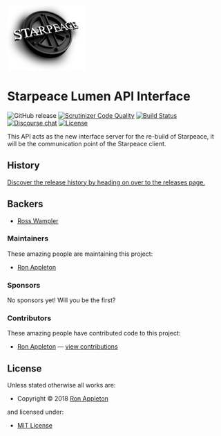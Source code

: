 <!-- LOGO/ -->
<img src="starpeace-logo.png" width="180px" height="150px">
<!-- /LOGO -->

<!-- TITLE/ -->

<h1>Starpeace Lumen API Interface</h1>

<!-- /TITLE -->


<!-- BADGES/ -->
![GitHub release](https://img.shields.io/badge/Release-v0.0.0-brightgreen.svg) [![Scrutinizer Code Quality](https://scrutinizer-ci.com/g/starpeace-project/starpeace-laravel-controller/badges/quality-score.png?b=master)](https://scrutinizer-ci.com/g/starpeace-project/starpeace-laravel-controller/) [![Build Status](https://travis-ci.org/starpeace-project/starpeace-laravel-controller.svg?branch=master)](https://travis-ci.org/starpeace-project/starpeace-laravel-controller) [![Discourse chat](https://img.shields.io/badge/Discourse-Chat-blue.svg)](https://discord.gg/TF9Bmsj)
[![License](https://poser.pugx.org/laravel/lumen-framework/license.svg)](https://packagist.org/packages/laravel/lumen-framework)  
<!-- /BADGES -->


<!-- DESCRIPTION/ -->

This API acts as the new interface server for the re-build of Starpeace, it will be the communication point of the Starpeace client.

<!-- /DESCRIPTION -->

<!-- HISTORY/ -->

<h2>History</h2>

<a href="https://github.com/starpeace-project/starpeace-laravel-controller/releases">Discover the release history by heading on over to the releases page.</a>

<!-- /HISTORY -->


<!-- BACKERS/ -->

<h2>Backers</h2>

<ul><li><a href="https://www.linkedin.com/in/rosswampler/">Ross Wampler</a></li></ul>

<h3>Maintainers</h3>

These amazing people are maintaining this project:

<ul><li><a href="https://www.linkedin.com/in/ron-appleton-b3066318/">Ron Appleton</a></li></ul>

<h3>Sponsors</h3>

No sponsors yet! Will you be the first?



<h3>Contributors</h3>

These amazing people have contributed code to this project:
<ul>
<li><a href="https://github.com/ronappleton">Ron Appleton</a> — <a href="https://github.com/starpeace-project/starpeace-laravel-controller/commits?author=ronappleton" title="View the GitHub contributions of Ron Appleton on repository starpeace-project/starpeace-laravel-controller">view contributions</a></li>
</ul>

<!-- /BACKERS -->


<!-- LICENSE/ -->

<h2>License</h2>

Unless stated otherwise all works are:

<ul><li>Copyright &copy; 2018 <a href="http://www.linkedin.com/in/ron-appleton-b3066318/">Ron Appleton</a></li></ul>

and licensed under:

<ul><li><a href="http://spdx.org/licenses/MIT.html">MIT License</a></li></ul>

<!-- /LICENSE -->